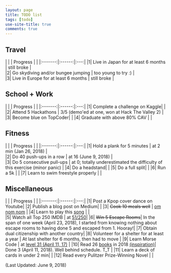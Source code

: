```yaml
---
layout: page
title: TODO list 
tags: [todo]
use-site-title: true
comments: true
---
```


## Travel

| |  | Progress | 
| |:-------:|:------:|:---:|
|1| Live in Japan for at least 6 months | still broke |  
|2| Go skydiving and/or bungee jumping | too young to try :) |  
|3| Live in Europe for at least 6 months | still broke |

## School + Work

| | | Progress | 
| |:-------:|:------:|:---:|
|1| Complete a challenge on Kaggle| |
|2| Attend 5 Hackathons | 3/5 (demo'ed at one, won at Hack The Valley 2) |
|3| Become blue on TopCoder| |
|4| Graduate with above 80% CAV | |

## Fitness

| |  | Progress | 
| |:-------:|:------:|:---:|
|1| Hold a plank for 5 minutes | at 2 min (Jan 26, 2018) |  
|2| Do 40 push-ups in a row | at 16 (June 9, 2018) |  
|3| Do 5 consecutive pull-ups | at 0; totally underestimated the difficulty of this exercise (minor panic) |
|4| Do a headstand|  |
|5| Do a full split| | 
|6| Run a 5k | |
|7| Learn to swim freestyle properly |  |  

## Miscellaneous

| |  | Progress | 
| |:-------:|:------:|:---:|
|1| Post a Kpop cover dance on Youtube|
|2| Publish a blog post on Medium| |
|3| <s>Cook 10 meals well</s> | [om nom nom](https://www.instagram.com/p/BcSSZ2Yg5Ve/?taken-by=an.nwin) |
|4| Learn to play this [song](https://www.youtube.com/watch?v=BUXKoix4Q4I) |  |  
|5| Watch all Top 250 IMDB | at [51/250]()|
|6| <s>Win 5 Escape Rooms</s>| In the span of one week (April 23, 2018), I started from knowing nothing about escape rooms to having done 5 and escaped from 1. Hooray!|
|7| Obtain dual citizenship with another country|
|8| Volunteer for a shelter for at least a year | At last shelter for 6 months, then had to move |
|9| Learn Morse Code | at [level 31 (April 11, 17)](https://www.memrise.com/course/151/learn-morse-code/) |
|10| Read 26 [books](../books) in 2018 [(inspiration)](https://collegeinfogeek.com/25pages/)| Done 3 (April 11, 2018). Well behind schedule. T_T |
|11| Learn a deck of cards in under 2 min| |
|12| Read every Pulitzer Prize-Winning Novel |  |  

(Last Updated: June 9, 2018)
<!-- |27| Type at 100 wpm | |  -->
<!-- |28| Solve a Rubik's cube in 3 min| | -->
